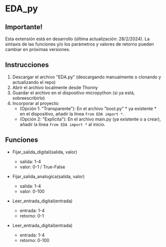# EDA_py

## Importante!

Esta extensión está en desarrollo (última actualización: 28/2/2024). La sintaxis de las funciones y/o los parámetros y valores de retorno pueden cambiar en próximas versiones.

## Instrucciones

1. Descargar el archivo "EDA.py" (descargando manualmente o clonando y actualizando el repo)
2. Abrir el archivo localmente desde Thonny
3. Guardar el archivo en el dispositivo micropython (si ya está, sobreescribirlo)
4. Incorporar al proyecto:
    * (Opción 1: "Transparente"): En el archivo "boot.py" * ya existente * en el dispositivo, añadir la línea `from EDA import *`.
    * (Opción 2: "Explícita"): En el archivo main.py (ya existente o a crear), añadir la línea `from EDA import *` al inicio.

## Funciones

* Fijar_salida_digital(salida, valor)
    * salida: 1-4
    * valor: 0-1 / True-False

* Fijar_salida_analogica(salida, valor)
    * salida: 1-4
    * valor: 0-100

* Leer_entrada_digital(entrada)
    * entrada: 1-4
    * retorno: 0-1

* Leer_entrada_digital(entrada)
    * entrada: 1-4
    * retorno: 0-100
